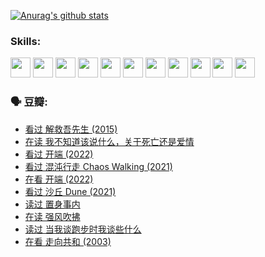 
[![Anurag's github stats](https://github-readme-stats.vercel.app/api?username=w940853815)](https://github.com/anuraghazra/github-readme-stats)

### Skills:

<code><img height="32" src="https://cdn.jsdelivr.net/npm/simple-icons@v5/icons/python.svg"></code>
<code><img height="32" src="https://cdn.jsdelivr.net/npm/simple-icons@v5/icons/javascript.svg"></code>
<code><img height="32" src="https://cdn.jsdelivr.net/npm/simple-icons@v5/icons/django.svg"></code>
<code><img height="32" src="https://cdn.jsdelivr.net/npm/simple-icons@v5/icons/flask.svg"></code>
<code><img height="32" src="https://cdn.jsdelivr.net/npm/simple-icons@v5/icons/vuetify.svg"></code>
<code><img height="32" src="https://cdn.jsdelivr.net/npm/simple-icons@v5/icons/git.svg"></code>
<code><img height="32" src="https://cdn.jsdelivr.net/npm/simple-icons@v5/icons/docker.svg"></code>
<code><img height="32" src="https://cdn.jsdelivr.net/npm/simple-icons@v5/icons/postgresql.svg"></code>
<code><img height="32" src="https://cdn.jsdelivr.net/npm/simple-icons@v5/icons/elasticsearch.svg"></code>
<code><img height="32" src="https://cdn.jsdelivr.net/npm/simple-icons@v5/icons/macos.svg"></code>
<code><img height="32" src="https://cdn.jsdelivr.net/npm/simple-icons@v5/icons/linux.svg"></code>

### 🗣 豆瓣:

<!-- DOUBAN-ACTIVITIES:START -->
- [看过 解救吾先生‎ (2015)](https://www.douban.com/people/136069238/status/3744047085/?_i=43775460)
- [在读 我不知道该说什么，关于死亡还是爱情](https://www.douban.com/people/136069238/status/3742672820/?_i=43775460)
- [看过 开端‎ (2022)](https://www.douban.com/people/136069238/status/3737530861/?_i=43775460)
- [看过 混沌行走 Chaos Walking‎ (2021)](https://www.douban.com/people/136069238/status/3734828206/?_i=43775460)
- [在看 开端‎ (2022)](https://www.douban.com/people/136069238/status/3733533297/?_i=43775460)
- [看过 沙丘 Dune‎ (2021)](https://www.douban.com/people/136069238/status/3726869471/?_i=43775460)
- [读过 置身事内](https://www.douban.com/people/136069238/status/3726223867/?_i=43775460)
- [在读 强风吹拂](https://www.douban.com/people/136069238/status/3725395475/?_i=43775460)
- [读过 当我谈跑步时我谈些什么](https://www.douban.com/people/136069238/status/3715422296/?_i=43775460)
- [在看 走向共和‎ (2003)](https://www.douban.com/people/136069238/status/3711470443/?_i=43775460)
<!-- DOUBAN-ACTIVITIES:END -->
<!--
**w940853815/w940853815** is a ✨ _special_ ✨ repository because its `README.md` (this file) appears on your GitHub profile.

Here are some ideas to get you started:

- 🔭 I’m currently working on ...
- 🌱 I’m currently learning ...
- 👯 I’m looking to collaborate on ...
- 🤔 I’m looking for help with ...
- 💬 Ask me about ...
- 📫 How to reach me: ...
- 😄 Pronouns: ...
- ⚡ Fun fact: ...
-->

